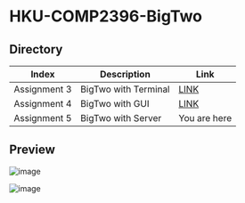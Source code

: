 # HKU-COMP2396-BigTwo

## Directory
Index|Description|Link
-----|----|-------
Assignment 3|BigTwo with Terminal|[LINK](https://github.com/Henryyy-Hung/HKU-COMP2396-BigTwo/tree/Assignment-3)
Assignment 4|BigTwo with GUI|[LINK](https://github.com/Henryyy-Hung/HKU-COMP2396-BigTwo/tree/Assignment-4)
Assignment 5|BigTwo with Server|You are here

## Preview

![image](https://user-images.githubusercontent.com/78750074/208287603-4471eb85-fd5c-49ef-8fcd-6b29f37d6841.png)

![image](https://user-images.githubusercontent.com/78750074/208287610-2049e437-9247-4b08-9e60-85b4028eb2a8.png)

